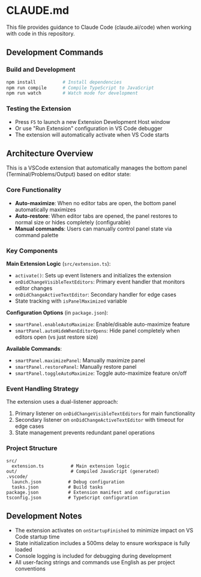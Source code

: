 # CLAUDE.md

This file provides guidance to Claude Code (claude.ai/code) when working with code in this repository.

## Development Commands

### Build and Development
```bash
npm install          # Install dependencies
npm run compile      # Compile TypeScript to JavaScript
npm run watch        # Watch mode for development
```

### Testing the Extension
- Press `F5` to launch a new Extension Development Host window
- Or use "Run Extension" configuration in VS Code debugger
- The extension will automatically activate when VS Code starts

## Architecture Overview

This is a VSCode extension that automatically manages the bottom panel (Terminal/Problems/Output) based on editor state:

### Core Functionality
- **Auto-maximize**: When no editor tabs are open, the bottom panel automatically maximizes
- **Auto-restore**: When editor tabs are opened, the panel restores to normal size or hides completely (configurable)
- **Manual commands**: Users can manually control panel state via command palette

### Key Components

**Main Extension Logic** (`src/extension.ts`):
- `activate()`: Sets up event listeners and initializes the extension
- `onDidChangeVisibleTextEditors`: Primary event handler that monitors editor changes
- `onDidChangeActiveTextEditor`: Secondary handler for edge cases
- State tracking with `isPanelMaximized` variable

**Configuration Options** (in `package.json`):
- `smartPanel.enableAutoMaximize`: Enable/disable auto-maximize feature
- `smartPanel.autoHideWhenEditorOpens`: Hide panel completely when editors open (vs just restore size)

**Available Commands**:
- `smartPanel.maximizePanel`: Manually maximize panel
- `smartPanel.restorePanel`: Manually restore panel  
- `smartPanel.toggleAutoMaximize`: Toggle auto-maximize feature on/off

### Event Handling Strategy
The extension uses a dual-listener approach:
1. Primary listener on `onDidChangeVisibleTextEditors` for main functionality
2. Secondary listener on `onDidChangeActiveTextEditor` with timeout for edge cases
3. State management prevents redundant panel operations

### Project Structure
```
src/
  extension.ts          # Main extension logic
out/                    # Compiled JavaScript (generated)
.vscode/
  launch.json          # Debug configuration
  tasks.json           # Build tasks
package.json           # Extension manifest and configuration
tsconfig.json          # TypeScript configuration
```

## Development Notes

- The extension activates on `onStartupFinished` to minimize impact on VS Code startup time
- State initialization includes a 500ms delay to ensure workspace is fully loaded
- Console logging is included for debugging during development
- All user-facing strings and commands use English as per project conventions